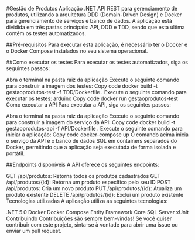 #Gestão de Produtos
Aplicação .NET API REST para gerenciamento de produtos, utilizando a arquitetura DDD (Domain-Driven Design) e Docker para gerenciamento de serviços e banco de dados. A aplicação está dividida em três pastas principais: API, DDD e TDD, sendo que esta última contém os testes automatizados.

##Pré-requisitos
Para executar esta aplicação, é necessário ter o Docker e o Docker Compose instalados no seu sistema operacional.

##Como executar os testes
Para executar os testes automatizados, siga os seguintes passos:

Abra o terminal na pasta raiz da aplicação
Execute o seguinte comando para construir a imagem dos testes:
Copy code
docker build -t gestaoprodutos-test -f TDD/Dockerfile .
Execute o seguinte comando para executar os testes:
arduino
Copy code
docker run gestaoprodutos-test
Como executar a API
Para executar a API, siga os seguintes passos:

Abra o terminal na pasta raiz da aplicação
Execute o seguinte comando para construir a imagem do serviço da API:
Copy code
docker build -t gestaoprodutos-api -f API/Dockerfile .
Execute o seguinte comando para iniciar a aplicação:
Copy code
docker-compose up
O comando acima inicia o serviço da API e o banco de dados SQL em containers separados do Docker, permitindo que a aplicação seja executada de forma isolada e portátil.

##Endpoints disponíveis
A API oferece os seguintes endpoints:

GET /api/produtos: Retorna todos os produtos cadastrados
GET /api/produtos/{id}: Retorna um produto específico pelo seu ID
POST /api/produtos: Cria um novo produto
PUT /api/produtos/{id}: Atualiza um produto existente
DELETE /api/produtos/{id}: Exclui um produto existente
Tecnologias utilizadas
A aplicação utiliza as seguintes tecnologias:

.NET 5.0
Docker
Docker Compose
Entity Framework Core
SQL Server
xUnit
Contribuindo
Contribuições são sempre bem-vindas! Se você quiser contribuir com este projeto, sinta-se à vontade para abrir uma issue ou enviar um pull request.

